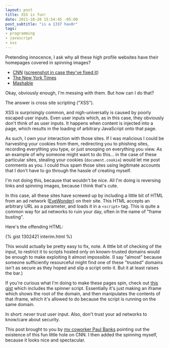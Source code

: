 ```yaml
--- 
layout: post
title: XSS is fun!
date: 2011-10-20 15:54:45 -05:00
post_subtitle: "is a 1337 hax0r"
tags: 
- programming
- javascript
- xss
---
```

Pretending innocence, I ask why all these high profile websites have their homepages covered in spinning images?

 * [CNN][cnn] ([screenshot in case they've fixed it][cnn-screen])
 * [The New York Times][nytimes]
 * [Mashable][mashable]

Okay, obviously enough, I'm messing with them. But how can I do that?

The answer is cross site scripting ("XSS").

XSS is surprisingly common, and nigh-universally is caused by poorly escaped user inputs. Even user inputs which, as in this case, they obviously don't think of as user inputs. It happens when content is injected into a page, which results in the loading of arbitrary JavaScript onto that page.

As such, I *own* your interaction with those sites. If I was malicious I could be harvesting your cookies from them, redirecting you to phishing sites, recording everything you type, or just snooping on everything you view. As an example of why someone might want to do this... in the case of these particular sites, stealing your cookies (`document.cookie`) would let me post comments as you. I could thus spam those sites using legitimate accounts that I don't have to go through the hassle of creating myself.

I'm not doing this, because that wouldn't be nice. All I'm doing is reversing links and spinning images, because I think that's cute.

In this case, all these sites have screwed up by including a little bit of HTML from an ad network ([EyeWonder][eyewonder]) on their site. This HTML accepts an arbitrary URL as a parameter, and loads it in a `<script>` tag. This is quite a common way for ad networks to ruin your day, often in the name of "frame busting".

Here's the offending HTML:

{% gist 1302421 interim.html %}

This would actually be pretty easy to fix, note. A little bit of checking of the input, to restrict it to scripts hosted only on known-trusted domains would be enough to make exploiting it almost impossible. (I say "almost" because someone sufficiently resourceful might find one of these "trusted" domains isn't as secure as they hoped and slip a script onto it. But it at least raises the bar.)

If you're curious what I'm doing to make these pages spin, check out [this gist][gist] which includes the spinner script. Essentially it's just making an iframe which shows the root of the domain, and then manipulates the contents of that iframe, which it's allowed to do because the script is running on the same domain.

In short: *never* trust user input. Also, don't trust your ad networks to know/care about security.

This post brought to you by [my coworker Paul Banks][paul] pointing out the existence of this fun little hole on CNN. I then added the spinning myself, because it looks nice and spectacular.

[cnn]: http://edition.cnn.com/eyewonder/interim.html?src=http://davidlynch.org/projects/xss/eyewonder.js
[cnn-screen]: http://dl.dropbox.com/u/1372532/Screenshots/Screen%20Shot%202011-10-20%20at%203.33.28%20PM.png
[mashable]: http://mashable.com/eyewonder/interim.html?src=http://davidlynch.org/projects/xss/eyewonder.js
[nytimes]: http://nytimes.com/eyewonder/interim.html?src=http://davidlynch.org/projects/xss/eyewonder.js
[eyewonder]: http://www.eyewonder.com/
[paul]: http://blog.banksdesigns.co.uk/
[gist]: https://gist.github.com/1302421